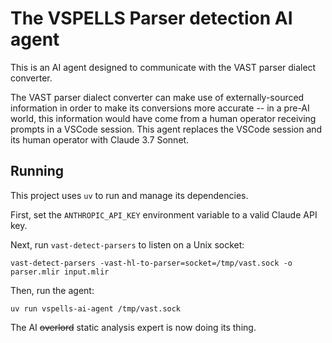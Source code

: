 # The VSPELLS Parser detection AI agent

This is an AI agent designed to communicate with the VAST parser dialect converter.

The VAST parser dialect converter can make use of externally-sourced information in order to make its conversions more accurate -- in a pre-AI world, this information would have come from a human operator receiving prompts in a VSCode session. This agent replaces the VSCode session and its human operator with Claude 3.7 Sonnet.

## Running

This project uses `uv` to run and manage its dependencies.

First, set the `ANTHROPIC_API_KEY` environment variable to a valid Claude API key.

Next, run `vast-detect-parsers` to listen on a Unix socket:

    vast-detect-parsers -vast-hl-to-parser=socket=/tmp/vast.sock -o parser.mlir input.mlir

Then, run the agent:

    uv run vspells-ai-agent /tmp/vast.sock

The AI ~~overlord~~ static analysis expert is now doing its thing.
